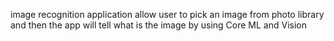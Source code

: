 image recognition application allow user to pick an image from photo library and then the app will tell what is the image 
by using Core ML and Vision
